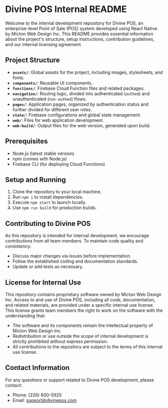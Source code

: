 # Divine POS Internal README

Welcome to the internal development repository for Divine POS, an enterprise-level Point of Sale (POS) system developed using React Native by Micton Web Design Inc. This README provides essential information about the project's structure, setup instructions, contribution guidelines, and our internal licensing agreement.

## Project Structure

- **`assets/`**: Global assets for the project, including images, stylesheets, and fonts.
- **`components/`**: Reusable UI components.
- **`functions/`**: Firebase Cloud Function files and related packages.
- **`navigation/`**: Routing logic, divided into authenticated (`authed`) and unauthenticated (`non-authed`) flows.
- **`pages/`**: Application pages, organized by authentication status and further divided for different user roles.
- **`state/`**: Firebase configurations and global state management.
- **`web/`**: Files for web application development.
- **`web-build/`**: Output files for the web version, generated upon build.

## Prerequisites

- Node.js (latest stable version)
- npm (comes with Node.js)
- Firebase CLI (for deploying Cloud Functions)

## Setup and Running

1. Clone the repository to your local machine.
2. Run `npm i` to install dependencies.
3. Execute `npm start` to launch locally.
4. Use `npm run build` for production builds.

## Contributing to Divine POS

As this repository is intended for internal development, we encourage contributions from all team members. To maintain code quality and consistency:

- Discuss major changes via issues before implementation.
- Follow the established coding and documentation standards.
- Update or add tests as necessary.

## License for Internal Use

This repository contains proprietary software owned by Micton Web Design Inc. Access to and use of Divine POS, including all code, documentation, and related materials, are provided under a specific internal use license. This license grants team members the right to work on the software with the understanding that:

- The software and its components remain the intellectual property of Micton Web Design Inc.
- Redistribution or use outside the scope of internal development is strictly prohibited without express permission.
- All contributions to the repository are subject to the terms of this internal use license.

## Contact Information

For any questions or support related to Divine POS development, please contact:

- Phone: (226) 600-5925
- Email: support@divinepos.com
